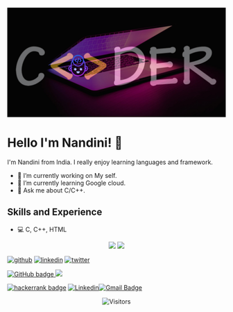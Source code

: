 ![Developer](https://github.com/nandini040/nandini040/blob/main/Twitter%20header.jpg)

# Hello I'm Nandini! 👋
I'm Nandini from India. I really enjoy learning languages and framework.

 * 🔭 I’m currently working on My self.
 * 🌱 I’m currently learning Google cloud. 
 * 💬 Ask me about C/C++. 
 

## Skills and Experience
* 💻 C, C++, HTML
<p align="center">
 <img width="65%" src="https://github-readme-stats.vercel.app/api?username=nandini040&show_icons=true&theme=tokyonight" />
<img width="27%" src="https://github-readme-stats.vercel.app/api/top-langs/?username=nandini040&count_private=true&theme=tokyonight" />
 </p>

[<img src='https://cdn.jsdelivr.net/npm/simple-icons@3.0.1/icons/github.svg' alt='github' height='40'>](https://github.com/nandini040)  [<img src='https://cdn.jsdelivr.net/npm/simple-icons@3.0.1/icons/linkedin.svg' alt='linkedin' height='40'>](https://www.linkedin.com/in/nandini-ab21731bb/ )  [<img src='https://cdn.jsdelivr.net/npm/simple-icons@3.0.1/icons/twitter.svg' alt='twitter' height='40'>](https://twitter.com/Nandini_n_a 
)  
<p>
  <a href="https://github.com/nandini040?tab=followers">
    <img src="https://img.shields.io/github/followers/nandini040?logo=GitHub&style=for-the-badge" alt="GitHub badge" />
  </a>
<a href="https://twitter.com/Nandini_n_a ">
    <img src="https://img.shields.io/twitter/follow/Nandini_n_a?label=Twitter&logo=twitter&style=for-the-badge" />
  </a>

[![hackerrank badge](https://img.shields.io/badge/Nandini-30302f?style=flat&logo=hackerrank)](https://www.hackerrank.com/nandinina040)
[![Linkedin](https://img.shields.io/badge/-Nandini-blue?style=flat-square&logo=Linkedin&logoColor=white&link=https://www.linkedin.com/in/nandini-ab21731bb/)](https://www.linkedin.com/in/nandini-ab21731bb/)[![Gmail Badge](https://img.shields.io/badge/-Gmail-c14438?style=flat-square&logo=Gmail&logoColor=white&link=mailto:nandinina040@gmail.com)](nandinina040@gmail.com)</p>
<p align=center>                           
  <img align=center  src="https://visitor-badge.laobi.icu/badge?page_id=nandinina040.sabesansathananthan" alt="Visitors">      
</p>
